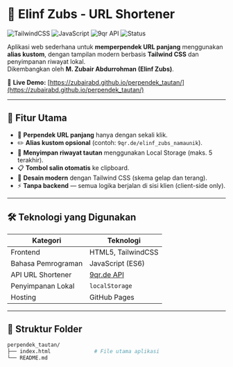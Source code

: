 # 🔗 Elinf Zubs - URL Shortener

![TailwindCSS](https://img.shields.io/badge/TailwindCSS-3.x-38B2AC?style=for-the-badge&logo=tailwind-css&logoColor=white)
![JavaScript](https://img.shields.io/badge/Vanilla%20JS-ES6-F7DF1E?style=for-the-badge&logo=javascript&logoColor=black)
![9qr API](https://img.shields.io/badge/9qr.de%20API-Live-blue?style=for-the-badge)
![Status](https://img.shields.io/badge/Status-Online-success?style=for-the-badge)

Aplikasi web sederhana untuk **memperpendek URL panjang** menggunakan **alias kustom**, dengan tampilan modern berbasis **Tailwind CSS** dan penyimpanan riwayat lokal.  
Dikembangkan oleh **M. Zubair Abdurrohman (Elinf Zubs)**.

🔗 **Live Demo:** [https://zubairabd.github.io/perpendek_tautan/](https://zubairabd.github.io/perpendek_tautan/)  

---

## 🚀 Fitur Utama
- 🔗 **Perpendek URL panjang** hanya dengan sekali klik.  
- ✏️ **Alias kustom opsional** (contoh: `9qr.de/elinf_zubs_namaunik`).  
- 🧠 **Menyimpan riwayat tautan** menggunakan Local Storage (maks. 5 terakhir).  
- 📋 **Tombol salin otomatis** ke clipboard.  
- 🎨 **Desain modern** dengan Tailwind CSS (skema gelap dan terang).  
- ⚡ **Tanpa backend** — semua logika berjalan di sisi klien (client-side only).  

---

## 🛠️ Teknologi yang Digunakan
| Kategori | Teknologi |
|----------|------------|
| Frontend | HTML5, TailwindCSS |
| Bahasa Pemrograman | JavaScript (ES6) |
| API URL Shortener | [9qr.de API](https://9qr.de/api) |
| Penyimpanan Lokal | `localStorage` |
| Hosting | GitHub Pages |

---

## 📂 Struktur Folder
```bash
perpendek_tautan/
├── index.html              # File utama aplikasi
└── README.md
